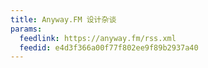 ```yaml
---
title: Anyway.FM 设计杂谈
params:
  feedlink: https://anyway.fm/rss.xml
  feedid: e4d3f366a00f77f802ee9f89b2937a40
---
```

